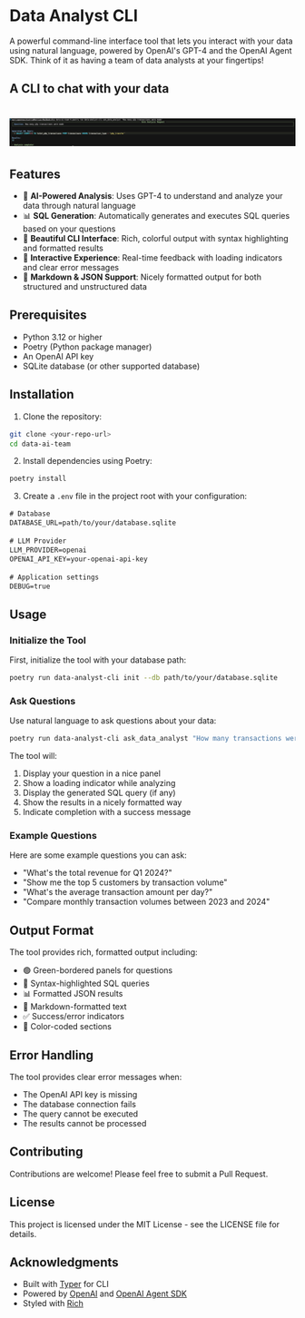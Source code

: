 # Data Analyst CLI

A powerful command-line interface tool that lets you interact with your data using natural language, powered by OpenAI's GPT-4 and the OpenAI Agent SDK. Think of it as having a team of data analysts at your fingertips!

## A CLI to chat with your data

<h1>
  <img src="assets/cli_preview.png"/>
</h1>

## Features

- 🤖 **AI-Powered Analysis**: Uses GPT-4 to understand and analyze your data through natural language
- 📊 **SQL Generation**: Automatically generates and executes SQL queries based on your questions
- 🎨 **Beautiful CLI Interface**: Rich, colorful output with syntax highlighting and formatted results
- 🔄 **Interactive Experience**: Real-time feedback with loading indicators and clear error messages
- 📝 **Markdown & JSON Support**: Nicely formatted output for both structured and unstructured data

## Prerequisites

- Python 3.12 or higher
- Poetry (Python package manager)
- An OpenAI API key
- SQLite database (or other supported database)

## Installation

1. Clone the repository:
```bash
git clone <your-repo-url>
cd data-ai-team
```

2. Install dependencies using Poetry:
```bash
poetry install
```

3. Create a `.env` file in the project root with your configuration:
```env
# Database
DATABASE_URL=path/to/your/database.sqlite

# LLM Provider
LLM_PROVIDER=openai
OPENAI_API_KEY=your-openai-api-key

# Application settings
DEBUG=true
```

## Usage

### Initialize the Tool

First, initialize the tool with your database path:

```bash
poetry run data-analyst-cli init --db path/to/your/database.sqlite
```

### Ask Questions

Use natural language to ask questions about your data:

```bash
poetry run data-analyst-cli ask_data_analyst "How many transactions were made last month?"
```

The tool will:
1. Display your question in a nice panel
2. Show a loading indicator while analyzing
3. Display the generated SQL query (if any)
4. Show the results in a nicely formatted way
5. Indicate completion with a success message

### Example Questions

Here are some example questions you can ask:

- "What's the total revenue for Q1 2024?"
- "Show me the top 5 customers by transaction volume"
- "What's the average transaction amount per day?"
- "Compare monthly transaction volumes between 2023 and 2024"

## Output Format

The tool provides rich, formatted output including:

- 🟢 Green-bordered panels for questions
- 🔵 Syntax-highlighted SQL queries
- 📊 Formatted JSON results
- 📝 Markdown-formatted text
- ✅ Success/error indicators
- 🎨 Color-coded sections

## Error Handling

The tool provides clear error messages when:
- The OpenAI API key is missing
- The database connection fails
- The query cannot be executed
- The results cannot be processed

## Contributing

Contributions are welcome! Please feel free to submit a Pull Request.

## License

This project is licensed under the MIT License - see the LICENSE file for details.

## Acknowledgments

- Built with [Typer](https://typer.tiangolo.com/) for CLI
- Powered by [OpenAI](https://openai.com/) and [OpenAI Agent SDK](https://github.com/openai/openai-python)
- Styled with [Rich](https://github.com/Textualize/rich)
